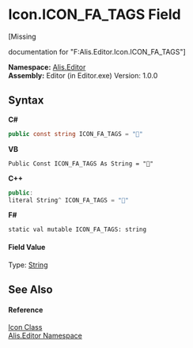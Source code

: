 # Icon.ICON_FA_TAGS Field
 

\[Missing <summary> documentation for "F:Alis.Editor.Icon.ICON_FA_TAGS"\]

**Namespace:**&nbsp;<a href="b150ade4-39de-a232-5f06-d3cdc1b2c538">Alis.Editor</a><br />**Assembly:**&nbsp;Editor (in Editor.exe) Version: 1.0.0

## Syntax

**C#**<br />
``` C#
public const string ICON_FA_TAGS = ""
```

**VB**<br />
``` VB
Public Const ICON_FA_TAGS As String = ""
```

**C++**<br />
``` C++
public:
literal String^ ICON_FA_TAGS = ""
```

**F#**<br />
``` F#
static val mutable ICON_FA_TAGS: string
```


#### Field Value
Type: <a href="https://docs.microsoft.com/dotnet/api/system.string" target="_blank">String</a>

## See Also


#### Reference
<a href="cc0f883c-67f8-f772-c6d7-a60b129f22a7">Icon Class</a><br /><a href="b150ade4-39de-a232-5f06-d3cdc1b2c538">Alis.Editor Namespace</a><br />